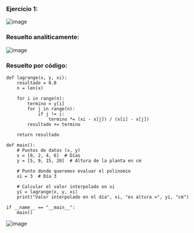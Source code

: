### Ejercicio 1:

![image](https://github.com/Jorge11Romero/Metodos-Numericos/assets/147437900/f8d4679f-cf61-4a5e-b874-9cd4b95e61cf)

### Resuelto analíticamente:

![image](https://github.com/Jorge11Romero/Metodos-Numericos/assets/147437900/d780d32d-ecc3-403a-bce5-9686173c4f4f)

### Resuelto por código:
    
    def lagrange(x, y, xi):
        resultado = 0.0
        n = len(x)
    
        for i in range(n):
            termino = y[i]
            for j in range(n):
                if j != i:
                    termino *= (xi - x[j]) / (x[i] - x[j])
            resultado += termino
    
        return resultado
    
    def main():
        # Puntos de datos (x, y)
        x = [0, 2, 4, 6]  # Días
        y = [5, 9, 15, 20]  # Altura de la planta en cm
    
        # Punto donde queremos evaluar el polinomio
        xi = 3  # Día 3
    
        # Calcular el valor interpolado en xi
        yi = lagrange(x, y, xi)
        print("Valor interpolado en el día", xi, "es altura =", yi, "cm")
    
    if __name__ == "__main__":
        main()


![image](https://github.com/Jorge11Romero/Metodos-Numericos/assets/147437900/c506e444-7c75-4f57-80d5-7679d7469c7b)
